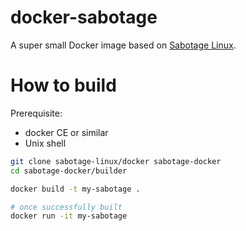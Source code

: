 # docker-sabotage

A super small Docker image based on [Sabotage Linux](http://sabotage.tech/).

# How to build

Prerequisite:
* docker CE or similar
* Unix shell

```sh
git clone sabotage-linux/docker sabotage-docker
cd sabotage-docker/builder

docker build -t my-sabotage .

# once successfully built
docker run -it my-sabotage
```
